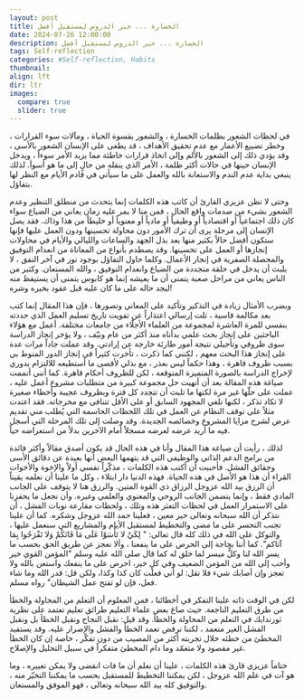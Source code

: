 ```yaml
---
layout: post
title: الخسارة ... خير الدروس لمستقبل أفضل
date: 2024-07-26 12:00:00
description: الخسارة ... خير الدروس لمستقبل أفضل
tags: Self-reflection
categories: #Self-reflection, Habits
thumbnail:
align: lft
dir: ltr
images:
  compare: true
  slider: true
---
```


في لحظات الشعور بظلمات الخسارة ، والشعور بقسوة الحياة ، ومآلات سوء القرارات ، وخطر تضييع الأعمار مع عدم تحقيق الأهداف ، قد يطغى على الإنسان الشعور بالأسى ، وقد يؤدي ذلك إلى الشعور بالألم وإلى اتخاذ قرارات خاطئة مما يزيد الأمر سوءاً ، ويدخل الإنسان حينها في حالات أكثر ظلمة ، الأمر الذي ينقله من حالٍ إلى ما هو أسوأ. لذلك ينبغي بداية عدم الندم والاستعانة بالله والعمل على ما سيأتي في قادم الأيام مع النظر لها بتفاؤل.

وحتى لا تظن عزيزي القارئ أن كاتب هذه الكلمات إنما يتحدث من منطلق التنظير وعدم الشعور بشيء من صدمات واقع الحال ، فمن منا لا يمر عليه زمان يعاني من الضياع سواء كان ذلك اجتماعياً أو اقتصادياً أو وظيفياً أو مادياً أو معنوياً أو خليطاً من هذا وذاك. فقد يصل الإنسان إلى مرحلة يرى أن ترك الأمور دون محاولة تحسينها ودون العمل عليها فإنها ستكون أفضل حالاً بكثير منها بعد بذل الجهد والساعات والليالي والأيام في محاولات إنجازها أو العمل على تحسينها. وقد يصطدم بأنواع من المعاناة من انعدام التوفيق والمحصلة الصفرية في إنجاز الأعمال. وكلما حاول التفاؤل بوجود نور في آخر النفق ، لا يلبث أن يدخل في حلقة متجددة من الضياع وانعدام التوفيق ، والله المستعان. وكثير من الناس يعاني من مراحل صعبة يتمنى أن ما يعيشه إنما هو كابوس يتمنى أن يستيقظ منه ليجد حاله على ما كان عليه قبل عقود بخيره وشره!

وبضرب الأمثال زيادة في التذكير وتأكيد على المعاني وتصورها ، فإن هذا المقال إنما كتب بعد مكالمة قاسية ، تلت إرسالي اعتذاراً عن تفويت تاريخ تسليم العمل الذي حددته بنفسي للمرة العاشرة لمجموعة من العلماء الأجلّاء من جامعات مختلفة. أعمل مع هؤلاء الباحثين على إنجاز بحث علمي بدأناه منذ أكثر من عام ونيّف ، ولا يؤخر إنجاز الدراسة سوى ظروفي وتأجيلي نتيجة أمور طارئة خارجة عن إرادتي. وقد عملت جاداً مرات عدة على إنجاز هذا البحث معهم ، لكنني كما ذكرت ، تأخرت كثيراً في إنجاز الدور المنوط بي بسبب ظروف قاهرة ، وهذا حكماً ليس بعذر ، مع بذلي لأقصى ما أستطيعه للالتزام بدوري لإخراج الدراسة بالصورة المتميزة المتوقعة ، لكن للظروف أحكام قاهرة. كما أنني أتممت صياغة هذه المقالة بعد أن أنهيت حل مجموعة كبيرة من متطلبات مشروع أعمل عليه ، عملت على حلّها غير مرة لكنها ما تلبث أن تتجدد كل فترة وبظروف عجيبة وأخطاء صغيرة لا تكاد تذكر ، لكنها تلغي المجهود السابق أو على الأقل تتنافى مع مخرجاته. فقد اعتدت مثلاً على توقف النظام عن العمل في تلك اللحظات الحاسمة التي يُطلب مني تقديم عرض لشرح مزايا المشروع وخصائصه الجديدة. وقد وصلت إلى تلك المرحلة التي أسجل فيه ما أريد عرضه لعرضه مسجلاً أمام الآخرين بدلاً من استعراضه حياً.

لذلك ، رأيت أن صياغة هذا المقال وأنا في هذه الحال قد يكون أصدق مقالاً وأكثر فائدة من برامج الدعم الذاتي والوظيفي التي قد يتهمها البعض أنها بعيدة عن دقائق الأسى وحقائق الفشل. فأحببت أن أكتب هذه الكلمات ، مذكّراً نفسي أولاً والإخوة والأخوات القراء أن هذا هو الأصل في هذه الحياة. فهذه الدنيا دار ابتلاء ، وكل ما علينا أن نعلمه يقيناً أن الرزق بيد الله عزوجل الرزاق ذي القوة المتين. والرزق هنا لا يتوقف على الجانب المادي فقط ، وإنما يتضمن الجانب الروحي والمعنوي والعلمي وغيره. وأن نجعل ما يحفزنا على الاستمرار العمل في لحظات التعثر هذه وتلك ، ولحظات مقارعة نوبات الفشل ، أن نتذكر أن الله سبحانه وتعالى خير معين ، فعلينا حمد الله عزوجل وشكره. كما أن علينا تجنب التحسر على ما مضى والتخطيط لمستقبل الأيام والمشاريع التي سنعمل عليها ، والتوكل على الله في ذلك كله قال تعالى: " لِكَيْ لا تَأْسَوْا عَلَى مَا فَاتَكُمْ وَلا تَفْرَحُوا بِمَا آتاكم". كما أننا بحاجة إلى الحرص على ما ينفعنا ، وألا نعجز عن طريق الحق بحسب ما يسر الله لنا وكلٌّ ميسر لما خلق له كما قال صلى الله عليه وسلم "المؤمن القوي خير وأحب إلى الله من المؤمن الضعيف وفي كلٍ خير، احرص على ما ينفعك واستعن بالله ولا تعجز وإن أصابك شيء فلا تقل: لو أني فعلت كان كذا وكذا، ولكن قل: قدر الله وما شاء فعل، فإن لو تفتح عمل الشيطان" رواه مسلم.

لكن في الوقت ذاته علينا التفكر في أخطائنا ، فمن المعلوم أن التعلم من المحاولة والخطأ من طرق التعليم الناجعة. حيث صاغ بعض علماء التعليم طرائق تعليم تعتمد على نظرية ثورندايك في التعلم من المحاولة والخطأ. وقد قيل: نقبل النجاح ونقبل الخطأ بل ونقبل الفشل الغير متعمد ، لكننا نرفض تعمد الخطأ والفشل والإصرار عليه. وقد يستفيد المخطئ من خطئه خلال تجربته أكثر من المصيب من دون تفكّر ، خاصة إن كان الخطأ غير مقصود ولا متعمّد وما دام المخطئ متفكراً في سبيل التحليل والإصلاح.

ختاماً عزيزي قارئ هذه الكلمات ، علينا أن نعلم أن ما فات انقضى ولا يمكن تغييره ، وما هو آت في علم الله عزوجل ، لكن يمكننا التخطيط للمستقبل بحسب ما يمكننا التخيّر منه ، والتوفيق كله بيد الله سبحانه وتعالى ، فهو الموفق والمستعان.

